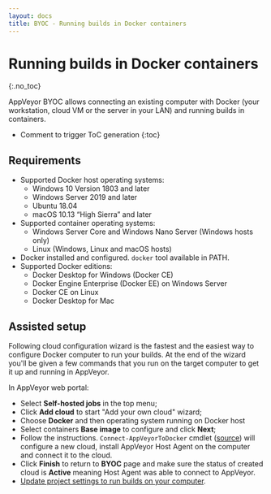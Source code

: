 ```yaml
---
layout: docs
title: BYOC - Running builds in Docker containers
---
```


<!-- markdownlint-disable MD022 MD032 -->
# Running builds in Docker containers
{:.no_toc}

AppVeyor BYOC allows connecting an existing computer with Docker (your workstation, cloud VM or the server in your LAN) and running builds in containers.

* Comment to trigger ToC generation
{:toc}
<!-- markdownlint-enable MD022 MD032 -->

## Requirements

* Supported Docker host operating systems:
    * Windows 10 Version 1803 and later
    * Windows Server 2019 and later
    * Ubuntu 18.04
    * macOS 10.13 “High Sierra” and later
* Supported container operating systems:
    * Windows Server Core and Windows Nano Server (Windows hosts only)
    * Linux (Windows, Linux and macOS hosts)
* Docker installed and configured. `docker` tool available in PATH.
* Supported Docker editions:
    * Docker Desktop for Windows (Docker CE)
    * Docker Engine Enterprise (Docker EE) on Windows Server
    * Docker CE on Linux
    * Docker Desktop for Mac

## Assisted setup

Following cloud configuration wizard is the fastest and the easiest way to configure Docker computer to run your builds. At the end of the wizard you'll be given a few commands that you run on the target computer to get it up and running in AppVeyor.

In AppVeyor web portal:

* Select **Self-hosted jobs** in the top menu;
* Click **Add cloud** to start "Add your own cloud" wizard;
* Choose **Docker** and then operating system running on Docker host
* Select containers **Base image** to configure and click **Next**;
* Follow the instructions. `Connect-AppVeyorToDocker` cmdlet ([source](https://github.com/appveyor/build-images/blob/master/Connect-AppVeyorToDocker.ps1)) will configure a new cloud, install AppVeyor Host Agent on the computer and connect it to the cloud.
* Click **Finish** to return to **BYOC** page and make sure the status of created cloud is **Active** meaning Host Agent was able to connect to AppVeyor.
* [Update project settings to run builds on your computer](/docs/byoc/#routing-builds-to-your-cloud).